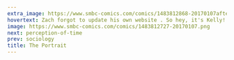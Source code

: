 ```yaml
---
extra_image: https://www.smbc-comics.com/comics/1483812868-20170107after.png
hovertext: Zach forgot to update his own website . So hey, it's Kelly! Hi, everyone!
image: https://www.smbc-comics.com/comics/1483812727-20170107.png
next: perception-of-time
prev: sociology
title: The Portrait
---
```

